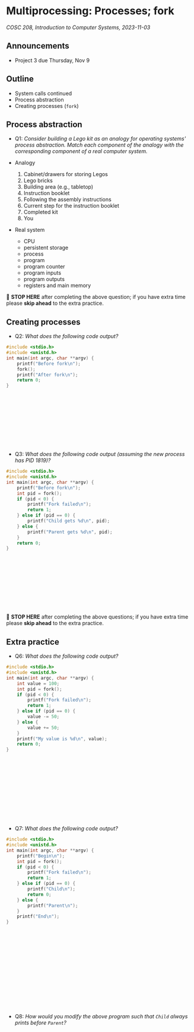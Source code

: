 # Multiprocessing: Processes; fork
_COSC 208, Introduction to Computer Systems, 2023-11-03_

## Announcements
* Project 3 due Thursday, Nov 9

## Outline
* System calls continued
* Process abstraction
* Creating processes (`fork`)

## Process abstraction

* Q1: _Consider building a Lego kit as an analogy for operating systems' process abstraction. Match each component of the analogy with the corresponding component of a real computer system._

* Analogy
    1. Cabinet/drawers for storing Legos
    2. Lego bricks
    3. Building area (e.g., tabletop)
    4. Instruction booklet
    5. Following the assembly instructions
    6. Current step for the instruction booklet
    7. Completed kit
    8. You
* Real system
    * CPU
    * persistent storage
    * process
    * program
    * program counter
    * program inputs
    * program outputs
    * registers and main memory

🛑 **STOP HERE** after completing the above question; if you have extra time please **skip ahead** to the extra practice.

## Creating processes

* Q2: _What does the following code output?_


```c
#include <stdio.h>
#include <unistd.h>
int main(int argc, char **argv) {
    printf("Before fork\n");
    fork();
    printf("After fork\n");
    return 0;
}
```

<p style="height:10em;"></p>

* Q3: _What does the following code output (assuming the new process has PID 1819)?_


```c
#include <stdio.h>
#include <unistd.h>    
int main(int argc, char **argv) {
    printf("Before fork\n");
    int pid = fork();
    if (pid < 0) {
        printf("Fork failed\n");
        return 1;
    } else if (pid == 0) {
        printf("Child gets %d\n", pid);
    } else {
        printf("Parent gets %d\n", pid);
    }
    return 0;
}
```

<p style="height:10em;"></p>

🛑 **STOP HERE** after completing the above questions; if you have extra time please **skip ahead** to the extra practice.

## Extra practice

* Q6: _What does the following code output?_


```c
#include <stdio.h>
#include <unistd.h>
int main(int argc, char **argv) {
    int value = 100;
    int pid = fork();
    if (pid < 0) {
        printf("Fork failed\n");
        return 1;
    } else if (pid == 0) {
        value -= 50;
    } else {
        value += 50;
    }
    printf("My value is %d\n", value);
    return 0;
}
```

<p style="height:12em;"></p>

* Q7: _What does the following code output?_


```c
#include <stdio.h>
#include <unistd.h>
int main(int argc, char **argv) {
    printf("Begin\n");
    int pid = fork();
    if (pid < 0) {
        printf("Fork failed\n");
        return 1;
    } else if (pid == 0) {
        printf("Child\n");
        return 0;
    } else {
        printf("Parent\n");
    }
    printf("End\n");
}
```

<p style="height:15em;"></p>

* Q8: _How would you modify the above program such that `Child` always prints before `Parent`?_
